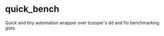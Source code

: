quick_bench
===========

Quick and tiny automation wrapper over tcooper's dd and fio benchmarking gists.
